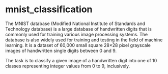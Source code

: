 # mnist_classification

The MNIST database (Modified National Institute of Standards and Technology database) is a large database of handwritten digits that is commonly used for training various image processing systems. The database is also widely used for training and testing in the field of machine learning. It is a dataset of 60,000 small square 28×28 pixel grayscale images of handwritten single digits between 0 and 9.

The task is to classify a given image of a handwritten digit into one of 10 classes representing integer values from 0 to 9, inclusively.
